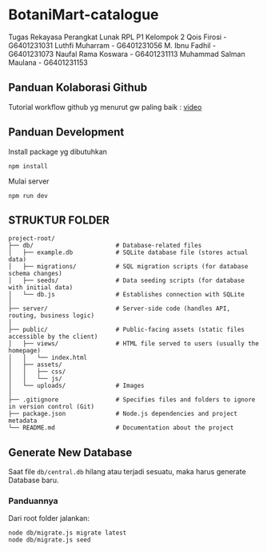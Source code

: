 # BotaniMart-catalogue
Tugas Rekayasa Perangkat Lunak
RPL P1 Kelompok 2
Qois Firosi - G6401231031
Luthfi Muharram - G6401231056
M. Ibnu Fadhil - G6401231073
Naufal Rama Koswara - G6401231113
Muhammad Salman Maulana - G6401231153

## Panduan Kolaborasi Github
Tutorial workflow github yg menurut gw paling baik : [video](https://www.youtube.com/watch?v=4zkaFCLoQV0)

## Panduan Development
Install package yg dibutuhkan
```
npm install
```

Mulai server
```
npm run dev
```

## STRUKTUR FOLDER
```
project-root/
├── db/                       # Database-related files
│   ├── example.db            # SQLite database file (stores actual data)
│   ├── migrations/           # SQL migration scripts (for database schema changes)
│   ├── seeds/                # Data seeding scripts (for database with initial data)
│   └── db.js                 # Establishes connection with SQLite
│
├── server/                   # Server-side code (handles API, routing, business logic)
│
├── public/                   # Public-facing assets (static files accessible by the client)
│   ├── views/                # HTML file served to users (usually the homepage)
│   │   └── index.html
│   ├── assets/
│   │   ├── css/
│   │   └── js/
│   └── uploads/              # Images
│
├── .gitignore                # Specifies files and folders to ignore in version control (Git)
├── package.json              # Node.js dependencies and project metadata
└── README.md                 # Documentation about the project
```

## Generate New Database
Saat file ``db/central.db`` hilang atau terjadi sesuatu, maka harus generate Database baru.

### Panduannya
Dari root folder jalankan:
```
node db/migrate.js migrate latest
node db/migrate.js seed
```
